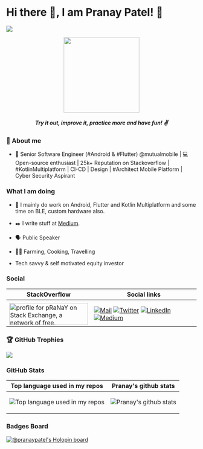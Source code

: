 # Hi there 👋, I am Pranay Patel! 🙏

![](https://komarev.com/ghpvc/?username=pranaypatel512&color=brightgreen&style=flat)

 <p align="center">
    <img height="200px" width="200px" src="https://user-images.githubusercontent.com/10808436/209355175-23c2a87e-75d6-4ac1-8dd5-ebe724e42674.png" >
  <br>  <br>
  <b><i>Try it out, improve it, practice more and have fun! ✌️ </i></b> 
 </p>

### 📃 About me

* 💼 Senior Software Engineer (#Android & #Flutter) @mutualmobile | 💻 Open-source enthusiast | 25k+ Reputation on Stackoverflow | #KotlinMultiplatform | CI-CD | Design | #Architect Mobile Platform | Cyber Security Aspirant


### What I am doing

* 🙌 I mainly do work on Android, Flutter and Kotlin Multiplatform and some time on BLE, custom hardware also.
* ✒️ I write stuff at [Medium](https://medium.com/@pranaypatel).

* 🗣️ Public Speaker 

* 👨‍🍳 Farming, Cooking, Travelling

* Tech savvy & self motivated equity investor 

### Social

| StackOverflow  | Social links |
| ------------- | ------------- |
| <center>
<a href="https://stackexchange.com/users/3529602"><img src="https://stackexchange.com/users/flair/3529602.png" width="208" height="58" alt="profile for pRaNaY on Stack Exchange, a network of free, community-driven Q&amp;A sites" title="profile for pRaNaY on Stack Exchange, a network of free, community-driven Q&amp;A sites"></a></center>  | [![Mail](https://img.shields.io/badge/-Say%20Hi!-gray?style=for-the-badge&logo=gmail)](mailto:iampranaypatel@gmail.com) [![Twitter](https://img.shields.io/badge/-twitter-gray?style=for-the-badge&logo=twitter)](https://twitter.com/pranaypatel_) [![LinkedIn](https://img.shields.io/badge/-linkedin-gray?style=for-the-badge&logo=linkedin)](https://www.linkedin.com/in/pranaypatel512/) [![Medium](https://img.shields.io/badge/-medium-gray?style=for-the-badge&logo=medium)](https://medium.com/@pranaypatel)  |

### 🏆 GitHub Trophies
![](https://github-profile-trophy.vercel.app/?username=pranaypatel512&theme=discord&no-frame=false&no-bg=false&margin-w=7)

### GitHub Stats

|  Top language used in my repos | Pranay's github stats |
| ------------- | ------------- |
| <img width="" src="https://github-readme-stats-git-masterrstaa-rickstaa.vercel.app/api/top-langs/?username=birjuvachhani&layout=compact&hide_title=1&card_width=300" alt="Top language used in my repos" />  |  <p align="center"> <img src="https://github-readme-stats.vercel.app/api?username=pranaypatel512&count_private=true&show_icons=true&include_all_commits=true" alt="Pranay's github stats" /> |


### Badges Board

[![@pranaypatel's Holopin board](https://holopin.me/pranaypatel)](https://holopin.io/@pranaypatel)

